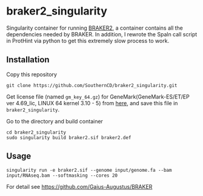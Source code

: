 # braker2_singularity
Singularity container for running [BRAKER2](https://github.com/Gaius-Augustus/BRAKER), a container contains all the dependencies needed by BRAKER. In addition, I rewrote the Spaln call script in ProtHint via python to get this extremely slow process to work.

## Installation

Copy this repository
```
git clone https://github.com/SouthernCD/braker2_singularity.git
```

Get license file (named `gm_key_64.gz`) for GeneMark(GeneMark-ES/ET/EP ver 4.69_lic, LINUX 64 kernel 3.10 - 5) from [here](http://topaz.gatech.edu/GeneMark/license_download.cgi), and save this file in `braker2_singularity`.

Go to the directory and build container
```
cd braker2_singularity
sudo singularity build braker2.sif braker2.def
```

## Usage

```
singularity run -e braker2.sif --genome input/genome.fa --bam input/RNAseq.bam --softmasking --cores 20
```

For detail see https://github.com/Gaius-Augustus/BRAKER